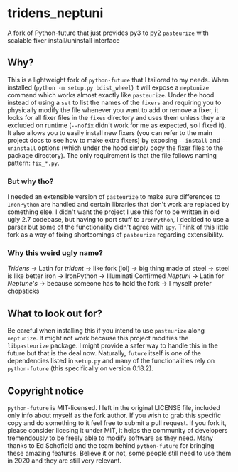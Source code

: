 # tridens_neptuni
A fork of Python-future that just provides py3 to py2 `pasteurize` with scalable fixer install/uninstall interface

## Why?
This is a lightweight fork of `python-future` that I tailored to my needs. When installed (`python -m setup.py bdist_wheel`)
it will expose a `neptunize` command which works almost exactly like `pasteurize`. Under the hood instead of using a
`set` to list the names of the `fixers` and requiring you to physically modify the file whenever you want to add or remove a fixer,
it looks for all fixer files in the `fixes` directory and uses them unless they are excluded on runtime (`--nofix` didn't work
for me as expected, so I fixed it). It also allows you to easily install new fixers (you can refer to the main project docs to see
how to make extra fixers) by exposing `--install` and `--uninstall` options (which under the hood simply copy the fixer files to
the package directory). The only requirement is that the file follows naming pattern: `fix_*.py`.

### But why tho?
I needed an extensible version of `pasteurize` to make sure differences to `IronPython` are handled and certain libraries
that don't work are replaced by something else. I didn't want the project I use this for to be written in old ugly 2.7 codebase,
but having to port stuff to `IronPython`, I decided to use a parser but some of the functionality didn't agree with `ipy`. Think of this
little fork as a way of fixing shortcomings of `pasteurize` regarding extensibility.

### Why this weird ugly name?
*Tridens* -> Latin for *trident* -> like fork (lol) -> big thing made of steel -> steel is like better iron -> IronPython -> Illuminati Confirmed
*Neptuni* -> Latin for *Neptune's* -> because someone has to hold the fork -> I myself prefer chopsticks

## What to look out for?
Be careful when installing this if you intend to use `pasteurize` along `neptunize`. It might not work because this project modifies
the `libpasteurize` package. I might provide a safer way to handle this in the future but that is the deal now.
Naturally, `future` itself is one of the dependencies listed in `setup.py` and many of the functionalities rely on `python-future`
(this specifically on version 0.18.2).

## Copyright notice
`python-future` is MIT-licensed. I left in the original LICENSE file, included only info about myself as the fork author.
If you wish to grab this specific copy and do something to it feel free to submit a pull request. If you fork it,
please consider licesing it under MIT, it helps the community of developers tremendously to be freely able to modify software
as they need. Many thanks to Ed Schofield and the team behind `python-future` for bringing these amazing features.
Believe it or not, some people still need to use them in 2020 and they are still very relevant.
